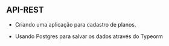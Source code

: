## API-REST

 * Criando uma aplicação para cadastro de planos.

 * Usando Postgres para salvar os dados através do Typeorm
